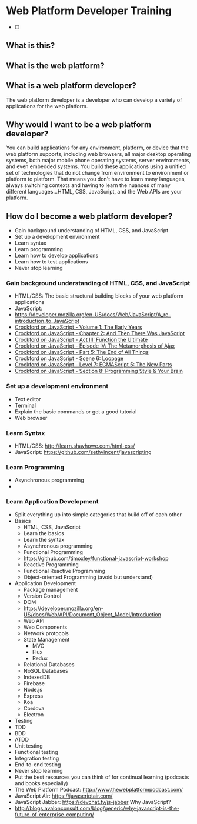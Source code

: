 # Web Platform Developer Training

- [ ]

## What is this?

## What is the web platform?

## What is a web platform developer?
The web platform developer is a developer who can develop a variety of applications for the web platform.

## Why would I want to be a web platform developer?
You can build applications for any environment, platform, or device that the web platform supports, including web browsers, all major desktop operating systems, both major mobile phone operating systems, server environments, and even embedded systems. You build these applications using a unified set of technologies that do not change from environment to environment or platform to platform. That means you don't have to learn many languages, always switching contexts and having to learn the nuances of many different languages...HTML, CSS, JavaScript, and the Web APIs are your platform.

## How do I become a web platform developer?
* Gain background understanding of HTML, CSS, and JavaScript
* Set up a development environment
* Learn syntax
* Learn programming
* Learn how to develop applications
* Learn how to test applications
* Never stop learning

### Gain background understanding of HTML, CSS, and JavaScript
* HTML/CSS: The basic structural building blocks of your web platform applications
* JavaScript:
 * https://developer.mozilla.org/en-US/docs/Web/JavaScript/A_re-introduction_to_JavaScript
 * [Crockford on JavaScript - Volume 1: The Early Years](https://www.youtube.com/watch?v=JxAXlJEmNMg&index=1&list=PL7664379246A246CB)
 * [Crockford on JavaScript - Chapter 2: And Then There Was JavaScript](https://www.youtube.com/watch?v=RO1Wnu-xKoY&list=PL7664379246A246CB&index=2)
 * [Crockford on JavaScript - Act III: Function the Ultimate](https://www.youtube.com/watch?v=ya4UHuXNygM&list=PL7664379246A246CB&index=3)
 * [Crockford on JavaScript - Episode IV: The Metamorphosis of Ajax](https://www.youtube.com/watch?v=Fv9qT9joc0M&list=PL7664379246A246CB&index=4)
 * [Crockford on JavaScript - Part 5: The End of All Things](https://www.youtube.com/watch?v=47Ceot8yqeI&list=PL7664379246A246CB&index=5)
 * [Crockford on JavaScript - Scene 6: Loopage](https://www.youtube.com/watch?v=QgwSUtYSUqA&list=PL7664379246A246CB&index=6)
 * [Crockford on JavaScript - Level 7: ECMAScript 5: The New Parts](https://www.youtube.com/watch?v=UTEqr0IlFKY&list=PL7664379246A246CB&index=7)
 * [Crockford on JavaScript - Section 8: Programming Style & Your Brain](https://www.youtube.com/watch?v=taaEzHI9xyY&list=PL7664379246A246CB&index=8)

### Set up a development environment
* Text editor
* Terminal
 * Explain the basic commands or get a good tutorial
* Web browser

### Learn Syntax
* HTML/CSS: http://learn.shayhowe.com/html-css/
* JavaScript: https://github.com/sethvincent/javascripting

### Learn Programming
* Asynchronous programming
 * 

### Learn Application Development

* Split everything up into simple categories that build off of each other
* Basics
  * HTML, CSS, JavaScript
  * Learn the basics
  * Learn the syntax
  * Asynchronous programming
  * Functional Programming
   * https://github.com/timoxley/functional-javascript-workshop
  * Reactive Programming
  * Functional Reactive Programming
  * Object-oriented Programming (avoid but understand)
* Application Development
  * Package management
  * Version Control
  * DOM
   * https://developer.mozilla.org/en-US/docs/Web/API/Document_Object_Model/Introduction
  * Web API
  * Web Components
  * Network protocols
  * State Management
    * MVC
    * Flux
    * Redux
  * Relational Databases
  * NoSQL Databases
  * IndexedDB
  * Firebase
  * Node.js
  * Express
  * Koa
  * Cordova
  * Electron
* Testing
 * TDD
 * BDD
 * ATDD
 * Unit testing
 * Functional testing
 * Integration testing
 * End-to-end testing
* Never stop learning
 * Put the best resources you can think of for continual learning (podcasts and books especially)
 * The Web Platform Podcast: http://www.thewebplatformpodcast.com/
 * JavaScript Air: https://javascriptair.com/
 * JavaScript Jabber: https://devchat.tv/js-jabber
Why JavaScript?
* http://blogs.avalonconsult.com/blog/generic/why-javascript-is-the-future-of-enterprise-computing/
